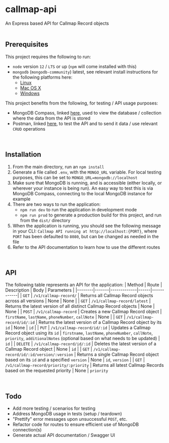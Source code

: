 # callmap-api
An Express based API for Callmap Record objects <br><br>

## Prerequisites

This project requires the following to run:

* `node` version `12` / `LTS` or up (`npm` will come installed with this)
* `mongodb` (`mongodb-community`) latest, see relevant install instructions for the following platforms here:
  * [Linux](https://docs.mongodb.com/manual/administration/install-on-linux/)
  * [Mac OS X](https://docs.mongodb.com/manual/tutorial/install-mongodb-on-os-x/)
  * [Windows](https://docs.mongodb.com/manual/tutorial/install-mongodb-on-windows/)

This project benefits from the following, for testing / API usage purposes:

* MongoDB Compass, linked [here](https://www.mongodb.com/products/compass), used to view the database / collection where the data from the API is stored
* Postman, linked [here](https://www.postman.com/downloads/), to test the API and to send it data / use relevant `CRUD` operations

<br>

## Installation
1. From the main directory, run an `npm install`
2. Generate a file called `.env`, with the `MONGO_URL` variable. For local testing purposes, this can be set to `MONGO_URL=mongodb://localhost`
3. Make sure that MongoDB is running, and is accessible (either locally, or wherever your instance is being run). An easy way to test this is via MongoDB Compass, connecting to the local MongoDB instance for example
4. There are two ways to run the application:
    * `npm run dev` to run the application in development mode
    * `npm run prod` to generate a production build for this project, and run from the `dist/` directory
5. When the application is running, you should see the following message in your CLI: `Callmap API running at http://localhost:{PORT}`, where `PORT` has been defaulted to `8080`, but can be changed as needed in the file
6. Refer to the API documentation to learn how to use the different routes

<br>

## API

The following table represents an API for the application:
| Method | Route | Description | Body | Parameters |
|--------|-------|-------------|------|------------|
| `GET` | `/v1/callmap-record/` | Returns all Callmap Record objects across all versions | None | None |
| `GET` | `/v1/callmap-record/latest` | Returns the latest version of all distinct Callmap Record objects | None | None |
| `POST` | `/v1/callmap-record` | Creates a new Callmap Record object | `firstName`, `lastName`, `phoneNumber`, `callNote` | None |
| `GET` | `/v1/callmap-record/id/:id` | Returns the latest version of a Callmap Record object by its `id` | None | `id` |
| `PUT` | `/v1/callmap-record/id/:id` | Updates a Callmap Record object using its `id` | `firstname`, `lastName`, `phoneNumber`, `callNote`, `priority`, `additionalNotes` (optional based on what needs to be updated) | `id` |
| `DELETE` | `/v1/callmap-record/id/:id` | Deletes the latest version of a Callmap Record object | None | `id` |
| `GET` | `/v1/callmap-record/id/:id/version/:version` | Returns a single Callmap Record object based on its `id` and a specified `version` | None | `id`, `version` |
| `GET` | `/v1/callmap-record/priority/:priority` | Returns all latest Callmap Records based on the requested priority | None | `priority`

<br>

## Todo

* Add more testing / scenarios for testing
* Address MongoDB usage in tests (setup / teardown)
* "Prettify" error messages upon unsuccessful `POST`, etc.
* Refactor code for routes to ensure efficient use of MongoDB connection(s)
* Generate actual API documentation / Swagger UI
